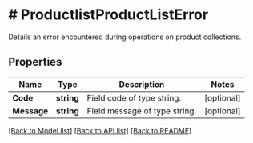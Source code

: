 # # ProductlistProductListError
Details an error encountered during operations on product collections.

## Properties 


Name | Type | Description | Notes
------------ | ------------- | ------------- | -------------
**Code**| **string** | Field code of type string.  | [optional]
**Message**| **string** | Field message of type string.  | [optional]


[[Back to Model list]](../../README.md#models) [[Back to API list]](../../README.md#endpoints) [[Back to README]](../../README.md)

